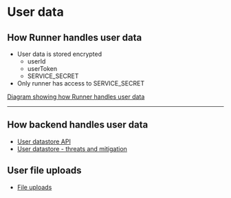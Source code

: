 # User data

## How Runner handles user data

- User data is stored encrypted
  - userId
  - userToken
  - SERVICE_SECRET
- Only runner has access to SERVICE_SECRET

[Diagram showing how Runner handles user data](user-data--runner-sequence.md)

---

## How backend handles user data

- [User datastore API](user-datastore--api.md)
- [User datastore - threats and mitigation](user-datastore--threats.md)

## User file uploads

- [File uploads](../file-upload/file-upload.md)